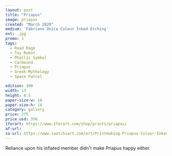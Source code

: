 ```yaml
---
layout: post
title: "Priapus"
image: priapus
created: "March 2020"
medium: 'Fabriano Unica Colour Inked Etching'
ext: .jpg
promo: 1
tags:
  - Road Rage
  - Toy Robot
  - Phallic Symbol
  - Carbound
  - Priapus
  - Greek Mythology
  - Space Patrol

edition: 100
width: 13
height: 8.5
paper-size-w: 18
paper-size-h: 14
category: gallery
price: 275
price_usd: 350
1forart: https://www.1forart.com/shop/prints/priapus/
af-url: 
sa-url: https://www.saatchiart.com/art/Printmaking-Priapus-Colour-Inked-Etching-Limited-Edition-of-100/19454/7880676/view
---
```


Reliance upon his inflated member didn't make Priapus happy either.
